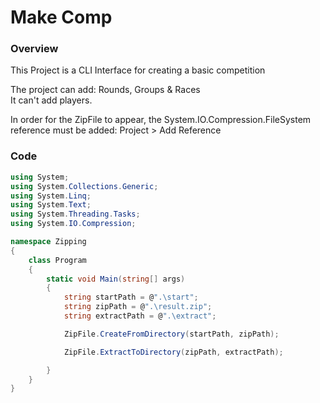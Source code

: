 # Make Comp

### Overview

This Project is a CLI Interface for creating a basic competition

The project can add: Rounds, Groups & Races <br>
It can't add players.

In order for the ZipFile to appear, the System.IO.Compression.FileSystem reference must be added:
Project > Add Reference
### Code

``` csharp
using System;
using System.Collections.Generic;
using System.Linq;
using System.Text;
using System.Threading.Tasks;
using System.IO.Compression;

namespace Zipping
{
    class Program
    {
        static void Main(string[] args)
        {
            string startPath = @".\start";
            string zipPath = @".\result.zip";
            string extractPath = @".\extract";

            ZipFile.CreateFromDirectory(startPath, zipPath);

            ZipFile.ExtractToDirectory(zipPath, extractPath);

        }
    }
}

```
